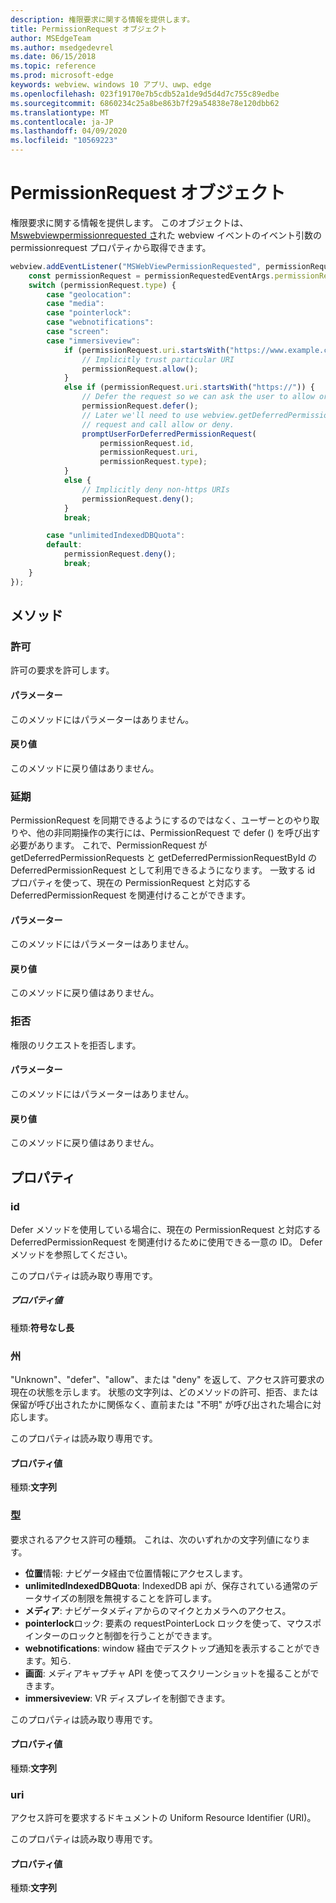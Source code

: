 ```yaml
---
description: 権限要求に関する情報を提供します。
title: PermissionRequest オブジェクト
author: MSEdgeTeam
ms.author: msedgedevrel
ms.date: 06/15/2018
ms.topic: reference
ms.prod: microsoft-edge
keywords: webview、windows 10 アプリ、uwp、edge
ms.openlocfilehash: 023f19170e7b5cdb52a1de9d5d4d7c755c89edbe
ms.sourcegitcommit: 6860234c25a8be863b7f29a54838e78e120dbb62
ms.translationtype: MT
ms.contentlocale: ja-JP
ms.lasthandoff: 04/09/2020
ms.locfileid: "10569223"
---
```

# PermissionRequest オブジェクト

権限要求に関する情報を提供します。 このオブジェクトは、 [Mswebviewpermissionrequested さ](../webview.md#mswebviewpermissionrequested)れた webview イベントのイベント引数の permissionrequest プロパティから取得できます。

```js
webview.addEventListener("MSWebViewPermissionRequested", permissionRequestedEventArgs => {
    const permissionRequest = permissionRequestedEventArgs.permissionRequest;
    switch (permissionRequest.type) {
        case "geolocation":
        case "media":
        case "pointerlock":
        case "webnotifications":
        case "screen":
        case "immersiveview":
            if (permissionRequest.uri.startsWith("https://www.example.com/")) {
                // Implicitly trust particular URI
                permissionRequest.allow();
            }
            else if (permissionRequest.uri.startsWith("https://")) {
                // Defer the request so we can ask the user to allow or deny the request
                permissionRequest.defer();
                // Later we'll need to use webview.getDeferredPermissionRequestById for this
                // request and call allow or deny.
                promptUserForDeferredPermissionRequest(
                    permissionRequest.id,
                    permissionRequest.uri,
                    permissionRequest.type);
            }
            else {
                // Implicitly deny non-https URIs
                permissionRequest.deny();
            }
            break;

        case "unlimitedIndexedDBQuota":
        default:
            permissionRequest.deny();
            break;
    }
});
```

## メソッド

### 許可

許可の要求を許可します。

#### パラメーター

このメソッドにはパラメーターはありません。

#### 戻り値

このメソッドに戻り値はありません。

### 延期

PermissionRequest を同期できるようにするのではなく、ユーザーとのやり取りや、他の非同期操作の実行には、PermissionRequest で defer () を呼び出す必要があります。 これで、PermissionRequest が getDeferredPermissionRequests と getDeferredPermissionRequestById の DeferredPermissionRequest として利用できるようになります。 一致する id プロパティを使って、現在の PermissionRequest と対応する DeferredPermissionRequest を関連付けることができます。

#### パラメーター

このメソッドにはパラメーターはありません。

#### 戻り値

このメソッドに戻り値はありません。

### 拒否

権限のリクエストを拒否します。

#### パラメーター

このメソッドにはパラメーターはありません。

#### 戻り値

このメソッドに戻り値はありません。

## プロパティ

### id

Defer メソッドを使用している場合に、現在の PermissionRequest と対応する DeferredPermissionRequest を関連付けるために使用できる一意の ID。 Defer メソッドを参照してください。

このプロパティは読み取り専用です。

##### プロパティ値

種類:**符号なし長**

### 州

"Unknown"、"defer"、"allow"、または "deny" を返して、アクセス許可要求の現在の状態を示します。 状態の文字列は、どのメソッドの許可、拒否、または保留が呼び出されたかに関係なく、直前または "不明" が呼び出された場合に対応します。

このプロパティは読み取り専用です。

#### プロパティ値

種類:**文字列**

### 型

要求されるアクセス許可の種類。 これは、次のいずれかの文字列値になります。

- **位置**情報: ナビゲータ経由で位置情報にアクセスします。
- **unlimitedIndexedDBQuota**: IndexedDB api が、保存されている通常のデータサイズの制限を無視することを許可します。
- **メディア**: ナビゲータメディアからのマイクとカメラへのアクセス。
- **pointerlock**ロック: 要素の requestPointerLock ロックを使って、マウスポインターのロックと制御を行うことができます。
- **webnotifications**: window 経由でデスクトップ通知を表示することができます。知ら.
- **画面**: メディアキャプチャ API を使ってスクリーンショットを撮ることができます。
- **immersiveview**: VR ディスプレイを制御できます。

このプロパティは読み取り専用です。

#### プロパティ値

種類:**文字列**

### uri

アクセス許可を要求するドキュメントの Uniform Resource Identifier (URI)。

このプロパティは読み取り専用です。

#### プロパティ値

種類:**文字列**
